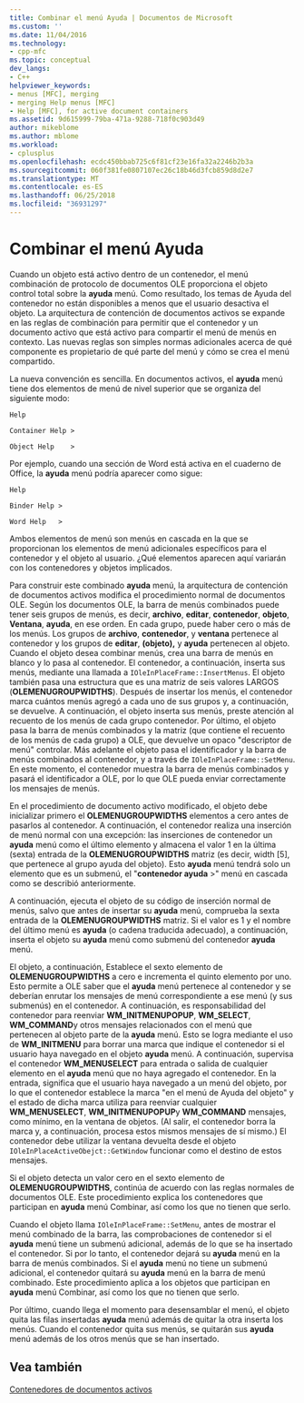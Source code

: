 ```yaml
---
title: Combinar el menú Ayuda | Documentos de Microsoft
ms.custom: ''
ms.date: 11/04/2016
ms.technology:
- cpp-mfc
ms.topic: conceptual
dev_langs:
- C++
helpviewer_keywords:
- menus [MFC], merging
- merging Help menus [MFC]
- Help [MFC], for active document containers
ms.assetid: 9d615999-79ba-471a-9288-718f0c903d49
author: mikeblome
ms.author: mblome
ms.workload:
- cplusplus
ms.openlocfilehash: ecdc450bbab725c6f81cf23e16fa32a2246b2b3a
ms.sourcegitcommit: 060f381fe0807107ec26c18b46d3fcb859d8d2e7
ms.translationtype: MT
ms.contentlocale: es-ES
ms.lasthandoff: 06/25/2018
ms.locfileid: "36931297"
---
```

# <a name="help-menu-merging"></a>Combinar el menú Ayuda
Cuando un objeto está activo dentro de un contenedor, el menú combinación de protocolo de documentos OLE proporciona el objeto control total sobre la **ayuda** menú. Como resultado, los temas de Ayuda del contenedor no están disponibles a menos que el usuario desactiva el objeto. La arquitectura de contención de documentos activos se expande en las reglas de combinación para permitir que el contenedor y un documento activo que está activo para compartir el menú de menús en contexto. Las nuevas reglas son simples normas adicionales acerca de qué componente es propietario de qué parte del menú y cómo se crea el menú compartido.  
  
 La nueva convención es sencilla. En documentos activos, el **ayuda** menú tiene dos elementos de menú de nivel superior que se organiza del siguiente modo:  
  
 `Help`  
  
 `Container Help >`  
  
 `Object Help    >`  
  
 Por ejemplo, cuando una sección de Word está activa en el cuaderno de Office, la **ayuda** menú podría aparecer como sigue:  
  
 `Help`  
  
 `Binder Help >`  
  
 `Word Help   >`  
  
 Ambos elementos de menú son menús en cascada en la que se proporcionan los elementos de menú adicionales específicos para el contenedor y el objeto al usuario. ¿Qué elementos aparecen aquí variarán con los contenedores y objetos implicados.  
  
 Para construir este combinado **ayuda** menú, la arquitectura de contención de documentos activos modifica el procedimiento normal de documentos OLE. Según los documentos OLE, la barra de menús combinados puede tener seis grupos de menús, es decir, **archivo**, **editar**, **contenedor**, **objeto**,  **Ventana**, **ayuda**, en ese orden. En cada grupo, puede haber cero o más de los menús. Los grupos de **archivo**, **contenedor**, y **ventana** pertenece al contenedor y los grupos de **editar**, **(objeto),** y **ayuda** pertenecen al objeto. Cuando el objeto desea combinar menús, crea una barra de menús en blanco y lo pasa al contenedor. El contenedor, a continuación, inserta sus menús, mediante una llamada a `IOleInPlaceFrame::InsertMenus`. El objeto también pasa una estructura que es una matriz de seis valores LARGOS (**OLEMENUGROUPWIDTHS**). Después de insertar los menús, el contenedor marca cuántos menús agregó a cada uno de sus grupos y, a continuación, se devuelve. A continuación, el objeto inserta sus menús, preste atención al recuento de los menús de cada grupo contenedor. Por último, el objeto pasa la barra de menús combinados y la matriz (que contiene el recuento de los menús de cada grupo) a OLE, que devuelve un opaco "descriptor de menú" controlar. Más adelante el objeto pasa el identificador y la barra de menús combinados al contenedor, y a través de `IOleInPlaceFrame::SetMenu`. En este momento, el contenedor muestra la barra de menús combinados y pasará el identificador a OLE, por lo que OLE pueda enviar correctamente los mensajes de menús.  
  
 En el procedimiento de documento activo modificado, el objeto debe inicializar primero el **OLEMENUGROUPWIDTHS** elementos a cero antes de pasarlos al contenedor. A continuación, el contenedor realiza una inserción de menú normal con una excepción: las inserciones de contenedor un **ayuda** menú como el último elemento y almacena el valor 1 en la última (sexta) entrada de la **OLEMENUGROUPWIDTHS** matriz (es decir, width [5], que pertenece al grupo ayuda del objeto). Esto **ayuda** menú tendrá solo un elemento que es un submenú, el "**contenedor ayuda** >" menú en cascada como se describió anteriormente.  
  
 A continuación, ejecuta el objeto de su código de inserción normal de menús, salvo que antes de insertar su **ayuda** menú, comprueba la sexta entrada de la **OLEMENUGROUPWIDTHS** matriz. Si el valor es 1 y el nombre del último menú es **ayuda** (o cadena traducida adecuado), a continuación, inserta el objeto su **ayuda** menú como submenú del contenedor **ayuda** menú.  
  
 El objeto, a continuación, Establece el sexto elemento de **OLEMENUGROUPWIDTHS** a cero e incrementa el quinto elemento por uno. Esto permite a OLE saber que el **ayuda** menú pertenece al contenedor y se deberían enrutar los mensajes de menú correspondiente a ese menú (y sus submenús) en el contenedor. A continuación, es responsabilidad del contenedor para reenviar **WM_INITMENUPOPUP**, **WM_SELECT**, **WM_COMMAND**y otros mensajes relacionados con el menú que pertenecen al objeto parte de la **ayuda** menú. Esto se logra mediante el uso de **WM_INITMENU** para borrar una marca que indique el contenedor si el usuario haya navegado en el objeto **ayuda** menú. A continuación, supervisa el contenedor **WM_MENUSELECT** para entrada o salida de cualquier elemento en el **ayuda** menú que no haya agregado el contenedor. En la entrada, significa que el usuario haya navegado a un menú del objeto, por lo que el contenedor establece la marca "en el menú de Ayuda del objeto" y el estado de dicha marca utiliza para reenviar cualquier **WM_MENUSELECT**, **WM_INITMENUPOPUP**y  **WM_COMMAND** mensajes, como mínimo, en la ventana de objetos. (Al salir, el contenedor borra la marca y, a continuación, procesa estos mismos mensajes de sí mismo.) El contenedor debe utilizar la ventana devuelta desde el objeto `IOleInPlaceActiveObejct::GetWindow` funcionar como el destino de estos mensajes.  
  
 Si el objeto detecta un valor cero en el sexto elemento de **OLEMENUGROUPWIDTHS**, continúa de acuerdo con las reglas normales de documentos OLE. Este procedimiento explica los contenedores que participan en **ayuda** menú Combinar, así como los que no tienen que serlo.  
  
 Cuando el objeto llama `IOleInPlaceFrame::SetMenu`, antes de mostrar el menú combinado de la barra, las comprobaciones de contenedor si el **ayuda** menú tiene un submenú adicional, además de lo que se ha insertado el contenedor. Si por lo tanto, el contenedor dejará su **ayuda** menú en la barra de menús combinados. Si el **ayuda** menú no tiene un submenú adicional, el contenedor quitará su **ayuda** menú en la barra de menú combinado. Este procedimiento aplica a los objetos que participan en **ayuda** menú Combinar, así como los que no tienen que serlo.  
  
 Por último, cuando llega el momento para desensamblar el menú, el objeto quita las filas insertadas **ayuda** menú además de quitar la otra inserta los menús. Cuando el contenedor quita sus menús, se quitarán sus **ayuda** menú además de los otros menús que se han insertado.  
  
## <a name="see-also"></a>Vea también  
 [Contenedores de documentos activos](../mfc/active-document-containers.md)

